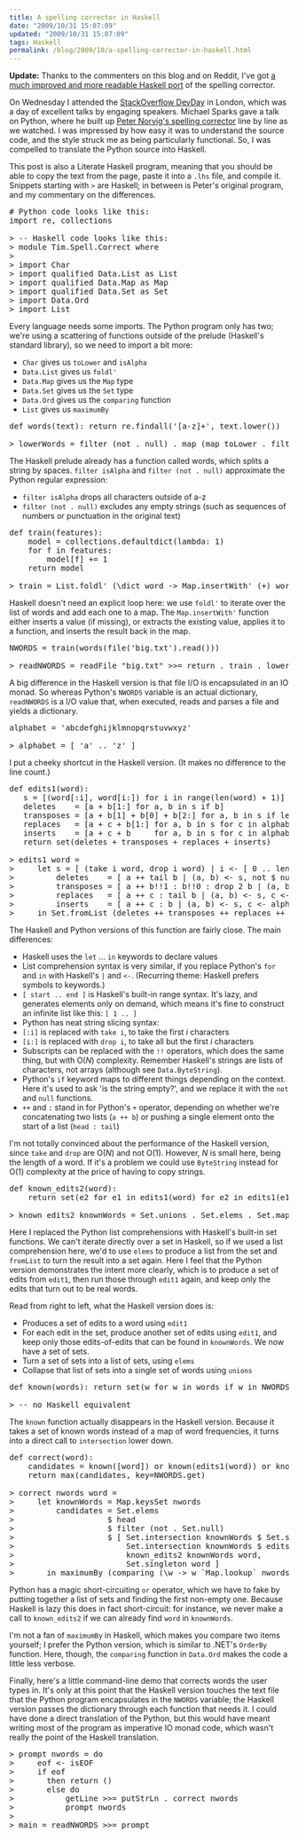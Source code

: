 ```yaml
---
title: A spelling corrector in Haskell
date: "2009/10/31 15:07:09"
updated: "2009/10/31 15:07:09"
tags: Haskell
permalink: /blog/2009/10/a-spelling-corrector-in-haskell.html
---
```

<strong class="alt">Update:</strong> Thanks to the commenters on this blog and on Reddit, I've got [a much improved and more readable Haskell port](http://www.partario.com/blog/2009/11/an-improved-spelling-corrector-in-haskell.html) of the spelling corrector.

On Wednesday I attended the [StackOverflow DevDay](http://stackoverflow.carsonified.com/events/london/) in London, which was a day of excellent talks by engaging speakers. Michael Sparks gave a talk on Python, where he built up [Peter Norvig's spelling corrector](http://www.norvig.com/spell-correct.html) line by line as we watched. I was impressed by how easy it was to understand the source code, and the style struck me as being particularly functional. So, I was compelled to translate the Python source into Haskell.

This post is also a Literate Haskell program, meaning that you should be able to copy the text from the page, paste it into a `.lhs` file, and compile it. Snippets starting with `>` are Haskell; in between is Peter's original program, and my commentary on the differences.

<pre>
# Python code looks like this:
import re, collections

> -- Haskell code looks like this:
> module Tim.Spell.Correct where
>
> import Char
> import qualified Data.List as List
> import qualified Data.Map as Map
> import qualified Data.Set as Set
> import Data.Ord
> import List
</pre>

Every language needs some imports. The Python program only has two; we're using a scattering of functions outside of the prelude (Haskell's standard library), so we need to import a bit more:

* `Char` gives us `toLower` and `isAlpha`
* `Data.List` gives us `foldl'`
* `Data.Map` gives us the `Map` type
* `Data.Set` gives us the `Set` type
* `Data.Ord` gives us the `comparing` function
* `List` gives us `maximumBy`

<pre>
def words(text): return re.findall('[a-z]+', text.lower())

> lowerWords = filter (not . null) . map (map toLower . filter isAlpha) . words
</pre>

The Haskell prelude already has a function called words, which splits a string by spaces. `filter isAlpha` and `filter (not . null)` approximate the Python regular expression:

* `filter isAlpha` drops all characters outside of a-z
* `filter (not . null)` excludes any empty strings (such as sequences of numbers or punctuation in the original text)

<pre>
def train(features):
    model = collections.defaultdict(lambda: 1)
    for f in features:
        model[f] += 1
    return model

> train = List.foldl' (\dict word -> Map.insertWith' (+) word (1::Int) dict) Map.empty 
</pre>

Haskell doesn't need an explicit loop here: we use `foldl'` to iterate over the list of words and add each one to a map. The `Map.insertWith'` function either inserts a value (if missing), or extracts the existing value, applies it to a function, and inserts the result back in the map.

<pre>
NWORDS = train(words(file('big.txt').read()))

> readNWORDS = readFile "big.txt" >>= return . train . lowerWords
</pre>

A big difference in the Haskell version is that file I/O is encapsulated in an IO monad. So whereas Python's `NWORDS` variable is an actual dictionary, `readNWORDS` is a I/O value that, when executed, reads and parses a file and yields a dictionary.

<pre>
alphabet = 'abcdefghijklmnopqrstuvwxyz'

> alphabet = [ 'a' .. 'z' ]
</pre>

I put a cheeky shortcut in the Haskell version. (It makes no difference to the line count.)

<pre>
def edits1(word):
   s = [(word[:i], word[i:]) for i in range(len(word) + 1)]
   deletes    = [a + b[1:] for a, b in s if b]
   transposes = [a + b[1] + b[0] + b[2:] for a, b in s if len(b)>1]
   replaces   = [a + c + b[1:] for a, b in s for c in alphabet if b]
   inserts    = [a + c + b     for a, b in s for c in alphabet]
   return set(deletes + transposes + replaces + inserts)

> edits1 word =
>     let s = [ (take i word, drop i word) | i <- [ 0 .. length word ] ]
>         deletes    = [ a ++ tail b | (a, b) <- s, not $ null b ]
>         transposes = [ a ++ b!!1 : b!!0 : drop 2 b | (a, b) <- s, not $ null b, not $ null $ tail b ]
>         replaces   = [ a ++ c : tail b | (a, b) <- s, c <- alphabet, not $ null b ]
>         inserts    = [ a ++ c : b | (a, b) <- s, c <- alphabet ]
>     in Set.fromList (deletes ++ transposes ++ replaces ++ inserts)
</pre>

The Haskell and Python versions of this function are fairly close. The main differences:

* Haskell uses the `let` ... `in` keywords to declare values
* List comprehension syntax is very similar, if you replace Python's `for` and `in` with Haskell's `|` and `<-`. (Recurring theme: Haskell prefers symbols to keywords.)
* `[ start .. end ]` is Haskell's built-in range syntax. It's lazy, and generates elements only on demand, which means it's fine to construct an infinite list like this: `[ 1 .. ]`
* Python has neat string slicing syntax:
 * `[:i]` is replaced with `take i`, to take the first _i_ characters
 * `[i:]` is replaced with `drop i`, to take all but the first _i_ characters
 * Subscripts can be replaced with the `!!` operators, which does the same thing, but with O(_N_) complexity. Remember Haskell's strings are lists of characters, not arrays (although see `Data.ByteString`).
* Python's `if` keyword maps to different things depending on the context. Here it's used to ask 'is the string empty?', and we replace it with the `not` and `null` functions.
* `++` and `:` stand in for Python's `+` operator, depending on whether we're concatenating two lists (`a ++ b`) or pushing a single element onto the start of a list (`head : tail`)

I'm not totally convinced about the performance of the Haskell version, since `take` and `drop` are O(_N_) and not O(1). However, _N_ is small here, being the length of a word. If it's a problem we could use `ByteString` instead for O(1) complexity at the price of having to copy strings.

<pre>
def known_edits2(word):
    return set(e2 for e1 in edits1(word) for e2 in edits1(e1) if e2 in NWORDS)

> known_edits2 knownWords = Set.unions . Set.elems . Set.map (Set.intersection knownWords . edits1) . edits1
</pre>

Here I replaced the Python list comprehensions with Haskell's built-in set functions. We can't iterate directly over a set in Haskell, so if we used a list comprehension here, we'd to use `elems` to produce a list from the set and `fromList` to turn the result into a set again. Here I feel that the Python version demonstrates the intent more clearly, which is to produce a set of edits from `edit1`, then run those through `edit1` again, and keep only the edits that turn out to be real words.

Read from right to left, what the Haskell version does is:

* Produces a set of edits to a word using `edit1`
* For each edit in the set, produce another set of edits using `edit1`, and keep only those edits-of-edits that can be found in `knownWords`. We now have a set of sets.
* Turn a set of sets into a list of sets, using `elems`
* Collapse that list of sets into a single set of words using `unions`

<pre>
def known(words): return set(w for w in words if w in NWORDS)

> -- no Haskell equivalent
</pre>

The `known` function actually disappears in the Haskell version. Because it takes a set of known words instead of a map of word frequencies, it turns into a direct call to `intersection` lower down.

<pre>
def correct(word):
    candidates = known([word]) or known(edits1(word)) or known_edits2(word) or [word]
    return max(candidates, key=NWORDS.get)

> correct nwords word = 
>     let knownWords = Map.keysSet nwords
>         candidates = Set.elems
>                    $ head
>                    $ filter (not . Set.null)
>                    $ [ Set.intersection knownWords $ Set.singleton word,
>                        Set.intersection knownWords $ edits1 word,
>                        known_edits2 knownWords word,
>                        Set.singleton word ]
>       in maximumBy (comparing (\w -> w `Map.lookup` nwords)) candidates
</pre>

Python has a magic short-circuiting `or` operator, which we have to fake by putting together a list of sets and finding the first non-empty one. Because Haskell is lazy this does in fact short-circuit: for instance, we never make a call to `known_edits2` if we can already find `word` in `knownWords`.

I'm not a fan of `maximumBy` in Haskell, which makes you compare two items yourself; I prefer the Python version, which is similar to .NET's `OrderBy` function. Here, though, the `comparing` function in `Data.Ord` makes the code a little less verbose.

Finally, here's a little command-line demo that corrects words the user types in. It's only at this point that the Haskell version touches the text file that the Python program encapsulates in the `NWORDS` variable; the Haskell version passes the dictionary through each function that needs it. I could have done a direct translation of the Python, but this would have meant writing most of the program as imperative IO monad code, which wasn't really the point of the Haskell translation.

<pre>
> prompt nwords = do
>     eof <- isEOF
>     if eof
>       then return ()
>       else do
>           getLine >>= putStrLn . correct nwords
>           prompt nwords
> 
> main = readNWORDS >>= prompt
</pre>

